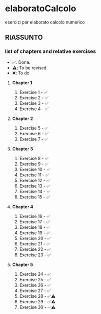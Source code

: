 # elaboratoCalcolo

esercizi per elaborato calcolo numerico

## RIASSUNTO

### list of chapters and relative exercises

- ✅: Done.
- ⚠️: To be revised.
- ❌: To do.

1. **Chapter 1**

   1. Exercise 1 - ✅
   2. Exercise 2 - ✅
   3. Exercise 3 - ✅
   4. Exercise 4 - ✅

2. **Chapter 2**

   1. Exercise 5 - ✅
   2. Exercise 6 - ✅
   3. Exercise 7 - ✅

3. **Chapter 3**

   1. Exercise 8 - ✅
   2. Exercise 9 - ✅
   3. Exercise 10 - ✅
   4. Exercise 11 - ✅
   5. Exercise 12 - ✅
   6. Exercise 13 - ✅
   7. Exercise 14 - ✅
   8. Exercise 15 - ✅

4. **Chapter 4**

   1. Exercise 16 - ✅
   2. Exercise 17 - ✅
   3. Exercise 18 - ✅
   4. Exercise 19 - ✅
   5. Exercise 20 - ✅
   6. Exercise 21 - ✅
   7. Exercise 22 - ✅
   8. Exercise 23 - ✅

5. **Chapter 5**
   1. Exercise 24 - ✅
   2. Exercise 25 - ✅
   3. Exercise 26 - ✅
   4. Exercise 27 - ✅
   5. Exercise 28 - ✅⚠️
   6. Exercise 29 - ✅⚠️
   7. Exercise 30 - ✅⚠️
